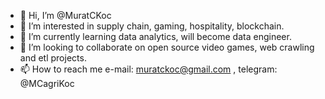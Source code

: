 - 👋 Hi, I’m @MuratCKoc
- 👀 I’m interested in supply chain, gaming, hospitality, blockchain.
- 🌱 I’m currently learning data analytics, will become data engineer.
- 💞️ I’m looking to collaborate on open source video games, web crawling and etl projects.
- 📫 How to reach me e-mail: muratckoc@gmail.com , telegram: @MCagriKoc

<!---
MuratCKoc/MuratCKoc is a ✨ special ✨ repository because its `README.md` (this file) appears on your GitHub profile.
You can click the Preview link to take a look at your changes.
--->
